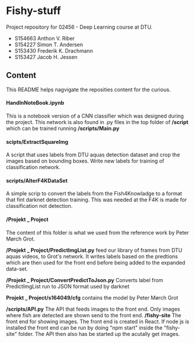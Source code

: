 # Fishy-stuff
Project repository for 02456 - Deep Learning course at DTU.
- S154663 Anthon V. Riber
- S154227 Simon T. Andersen
- S153430 Frederik K. Drachmann
- S153427 Jacob H. Jessen


## Content
This README helps nagvigate the reposities content for the curious.

#### HandInNoteBook.ipynb
This is a notebook version of a CNN classifier which was designed during the project. This network is also found in .py files in the top folder of **/script** which can be trained running **/scripts/Main.py**

#### scipts/ExtractSquareImg
A script that uses labels from DTU aquas detection dataset and crop the images based on bounding boxes. Write new labels for training of classification network.

#### scripts/AlterF4KDataSet
A simple scrip to convert the labels from the Fish4Knowladge to a format that fint darknet detection training. This was needed at the F4K is made for classification not detection.

#### /Projekt _ Project
The content of this folder is what we used from the reference work by Peter Mørch Grot. 

**/Projekt _ Project/PredictImgList.py** feed our library of frames from DTU aquas videos, to Grot's network. It writes labels based on the predtions which are then used for the front end before being added to the expanded data-set.

**/Projekt _ Project/ConvertPredictToJson.py**  Converts label from PredictImgList run to JSON format used by darknet

**Projekt _ Project/s164049/cfg** contains the model by Peter Mørch Grot

**/scripts/API.py** The API that feeds images to the front end. Only images where fish are detected are shown send to the front end.
**/fishy-site** The front end for showing images. The front end is created in React. If node js is installed the front end can be run by doing "npm start" inside the "fishy-site" folder. The API then also has be started up the acutally get images.
